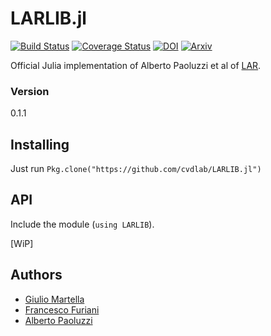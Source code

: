 # LARLIB.jl

[![Build Status](https://travis-ci.org/cvdlab/LARLIB.jl.svg?branch=master)](https://travis-ci.org/cvdlab/LARLIB.jl)
[![Coverage Status](https://coveralls.io/repos/github/cvdlab/LARLIB.jl/badge.svg?branch=master)](https://coveralls.io/github/cvdlab/LARLIB.jl?branch=master)
[![DOI](https://zenodo.org/badge/doi/10.1016/j.cad.2013.08.044.svg)](http://dx.doi.org/10.1016/j.cad.2013.08.044)
[![Arxiv](http://img.shields.io/badge/Arxiv-1704.00142-b31b1b.svg)](https://arxiv.org/abs/1704.00142)

Official Julia implementation of Alberto Paoluzzi et al of [LAR](http://dx.doi.org/10.1016/j.cad.2013.08.044).

### Version
0.1.1

## Installing

Just run `Pkg.clone("https://github.com/cvdlab/LARLIB.jl")`

## API

Include the module (`using LARLIB`).

[WiP]

## Authors
* [Giulio Martella](https://github.com/giuliom95)
* [Francesco Furiani](https://github.com/furio)
* [Alberto Paoluzzi](https://github.com/apaoluzzi)
